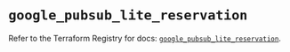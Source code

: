 # `google_pubsub_lite_reservation`

Refer to the Terraform Registry for docs: [`google_pubsub_lite_reservation`](https://registry.terraform.io/providers/hashicorp/google-beta/5.11.0/docs/resources/google_pubsub_lite_reservation).
